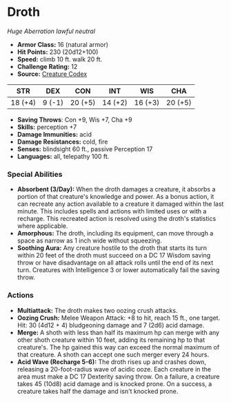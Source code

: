 # Droth

*Huge* *Aberration* *lawful neutral*

- **Armor Class:** 16 (natural armor)
- **Hit Points:** 230 (20d12+100)
- **Speed:** climb 10 ft. walk 20 ft.
- **Challenge Rating:** 12
- **Source:** [Creature Codex](https://koboldpress.com/kpstore/product/creature-codex-for-5th-edition-dnd/)

| STR | DEX | CON | INT | WIS | CHA |
| --- | --- | --- | --- | --- | --- |
| 18 (+4) | 9 (-1) | 20 (+5) | 14 (+2) | 16 (+3) | 20 (+5) |

- **Saving Throws**: Con +9, Wis +7, Cha +9
- **Skills:** perception +7
- **Damage Immunities:** acid
- **Damage Resistances:** cold, fire
- **Senses:** blindsight 60 ft., passive Perception 17
- **Languages:** all, telepathy 100 ft.
### Special Abilities
- **Absorbent (3/Day):** When the droth damages a creature, it absorbs a portion of that creature's knowledge and power. As a bonus action, it can recreate any action available to a creature it damaged within the last minute. This includes spells and actions with limited uses or with a recharge. This recreated action is resolved using the droth's statistics where applicable.
- **Amorphous:** The droth, including its equipment, can move through a space as narrow as 1 inch wide without squeezing.
- **Soothing Aura:** Any creature hostile to the droth that starts its turn within 20 feet of the droth must succeed on a DC 17 Wisdom saving throw or have disadvantage on all attack rolls until the end of its next turn. Creatures with Intelligence 3 or lower automatically fail the saving throw.
### Actions
- **Multiattack:** The droth makes two oozing crush attacks.
- **Oozing Crush:** Melee Weapon Attack: +8 to hit, reach 15 ft., one target. Hit: 30 (4d12 + 4) bludgeoning damage and 7 (2d6) acid damage.
- **Merge:** A shoth with less than half its maximum hp can merge with any other shoth creature within 10 feet, adding its remaining hp to that creature's. The hp gained this way can exceed the normal maximum of that creature. A shoth can accept one such merger every 24 hours.
- **Acid Wave (Recharge 5-6):** The droth rises up and crashes down, releasing a 20-foot-radius wave of acidic ooze. Each creature in the area must make a DC 17 Dexterity saving throw. On a failure, a creature takes 45 (10d8) acid damage and is knocked prone. On a success, a creature takes half the damage and isn't knocked prone.
